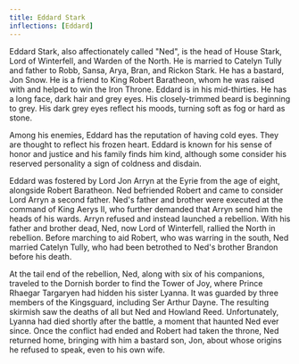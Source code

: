 ```yaml
---
title: Eddard Stark
inflections: [Eddard]
---
```


Eddard Stark, also affectionately called "Ned", is the head of House Stark, Lord of Winterfell, and Warden of the North. He is married to Catelyn Tully and father to Robb, Sansa, Arya, Bran, and Rickon Stark. He has a bastard, Jon Snow. He is a friend to King Robert Baratheon, whom he was raised with and helped to win the Iron Throne. Eddard is in his mid-thirties. He has a long face, dark hair and grey eyes. His closely-trimmed beard is beginning to grey. His dark grey eyes reflect his moods, turning soft as fog or hard as stone.

Among his enemies, Eddard has the reputation of having cold eyes. They are thought to reflect his frozen heart. Eddard is known for his sense of honor and justice and his family finds him kind, although some consider his reserved personality a sign of coldness and disdain.

Eddard was fostered by Lord Jon Arryn at the Eyrie from the age of eight, alongside Robert Baratheon. Ned befriended Robert and came to consider Lord Arryn a second father. Ned's father and brother were executed at the command of King Aerys II, who further demanded that Arryn send him the heads of his wards. Arryn refused and instead launched a rebellion. With his father and brother dead, Ned, now Lord of Winterfell, rallied the North in rebellion. Before marching to aid Robert, who was warring in the south, Ned married Catelyn Tully, who had been betrothed to Ned's brother Brandon before his death.

At the tail end of the rebellion, Ned, along with six of his companions, traveled to the Dornish border to find the Tower of Joy, where Prince Rhaegar Targaryen had hidden his sister Lyanna. It was guarded by three members of the Kingsguard, including Ser Arthur Dayne. The resulting skirmish saw the deaths of all but Ned and Howland Reed. Unfortunately, Lyanna had died shortly after the battle, a moment that haunted Ned ever since. Once the conflict had ended and Robert had taken the throne, Ned returned home, bringing with him a bastard son, Jon, about whose origins he refused to speak, even to his own wife. 


